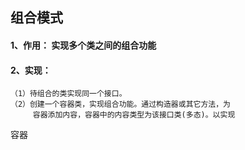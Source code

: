 ## 组合模式
#### 1、作用： 实现多个类之间的组合功能
#### 2、实现： 
    （1）待组合的类实现同一个接口。
    （2）创建一个容器类，实现组合功能。通过构造器或其它方法，为 
         容器添加内容，容器中的内容类型为该接口类(多态)。以实现 
容器  
        